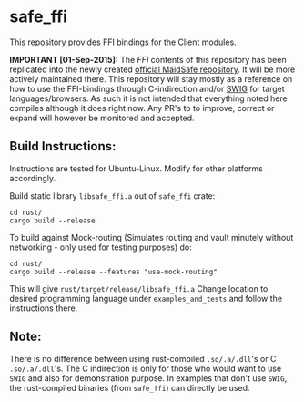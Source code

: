 # safe_ffi
This repository provides FFI bindings for the Client modules.

**IMPORTANT [01-Sep-2015]:** The *FFI* contents of this repository has been replicated into the newly created [official MaidSafe repository](https://github.com/maidsafe/safe_ffi). It will be more actively maintained there. This repository will stay mostly as a reference on how to use the FFI-bindings through C-indirection and/or [SWIG](http://www.swig.org/) for target languages/browsers. As such it is not intended that everything noted here compiles although it does right now. Any PR's to to improve, correct or expand will however be monitored and accepted.

## Build Instructions:

Instructions are tested for Ubuntu-Linux. Modify for other platforms accordingly.

Build static library `libsafe_ffi.a` out of `safe_ffi` crate:
```
cd rust/
cargo build --release
```
To build against Mock-routing (Simulates routing and vault minutely without networking - only used for testing purposes) do:
```
cd rust/
cargo build --release --features "use-mock-routing"
```
This will give `rust/target/release/libsafe_ffi.a`
Change location to desired programming language under `examples_and_tests` and follow the instructions there.

## Note:
There is no difference between using rust-compiled `.so/.a/.dll`'s or C `.so/.a/.dll`'s. The C indirection is only for those who would want to use `SWIG` and also for demonstration purpose. In examples that don't use `SWIG`, the rust-compiled binaries (from `safe_ffi`) can directly be used.
